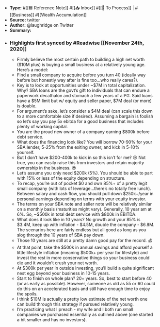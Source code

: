 - **Type:** #[[🟦 Reference Note]] #[[📥 Inbox]] #[[📝 To Process]] | #[[Business]] #[[Wealth Accumulation]]
- **Source:**  twitter
- **Author:** @laughridge on Twitter
- **Summary:**
- ### Highlights first synced by #Readwise [[November 24th, 2020]]
    - Firmly believe the most certain path to building a high net worth ($10M plus) is buying a small business at a relatively young age. Here’s a model: 
    - Find a small company to acquire before you turn 40 (ideally way before but honestly way after is fine too...who really cares?). 
    - Key is to look at opportunities under ~$7M in total capitalization. Why? SBA loans are the govt’s gift to individuals that can endure a paperwork decathalon and stomach a few years of a PG. Said loans have a $5M limit but w/ equity and seller paper, $7M deal (or more) is doable. 
    - For argument’s sake, let’s consider a $4M deal (can scale this down to a more comfortable size if desired).  Assuming a bargain is foolish so let’s say you pay 5x ebitda for a good business that includes plenty of working capital. 
    - You are the proud new owner of a company earning $800k before debt service. 
    - What does the financing look like?  You will borrow 70-90% for your SBA lender, 5-25% from the exiting owner, and kick in 5-10% yourself. 
    - But I don’t have $200-400k to kick in so this isn’t for me? 😢 Not true, you can easily raise this from investors and retain majority ownership in the business. 😍 
    - Let’s assume you only need $200k (5%). You should be able to part with 15% or less of the equity depending on structure. 
    - To recap, you’re out of pocket $0 and own 85%+ of a pretty legit small company (with lots of leverage...there’s no totally free lunch).  Between salary and cash flow, you should pull down $250k+/year in personal earnings depending on terms with your equity investor. 
    - The terms on your SBA note and seller note will be relatively similar on a monthly basis (maturities might vary). Generally, 10 year am at 6%. So, ~$500k in total debt service with $800k in EBITDA. 
    - What does it look like in 10 years?  No growth and your 85% is $3.4M, keep up with inflation - $4.5M, double the company - $6.8M. The scenarios here are fairly endless but all good as long as you slog through the 10 years of SBA pay down. 
    - Those 10 years are still at a pretty damn good pay for the record. 💰 
    - At that point, take the $500k in annual savings and afford yourself a little lifestyle inflation (meaning $500k+ per year for lifestyle) and invest the rest in more conservative things so your business could die and it wouldn’t crush your net worth. 
    - At $300k per year in outside investing, you’ll build a quite significant nest egg beyond your business in 10-15 years. 
    - Start to finish on whole plan? 20+ years. So, best to start before 40 (or as early as possible). However, someone as old as 55 or 60 could do this on an accelerated basis and still have enough time to enjoy the spoils. 
    - I think $10M is actually a pretty low estimate of the net worth one can build through this strategy if pursued relatively young. 
    - I’m practicing what I preach - my wife and I both run small companies we purchased essentially as outlined above (one started a bit smaller and has no investors). 
